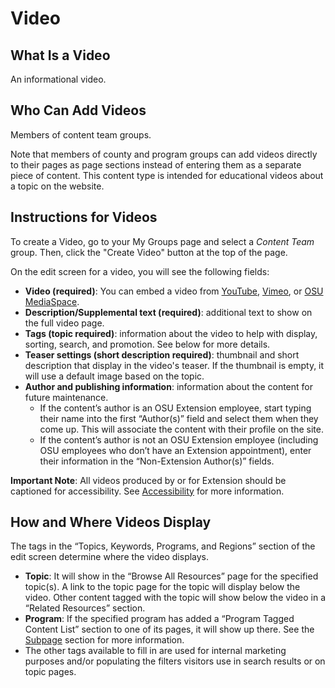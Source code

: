 # Video

## What Is a Video

An informational video.

## Who Can Add Videos

Members of content team groups.

Note that members of county and program groups can add videos directly to their pages as page sections instead of entering them as a separate piece of content. This content type is intended for educational videos about a topic on the website.

## Instructions for Videos

To create a Video, go to your My Groups page and select a *Content Team* group. Then, click the "Create Video" button at the top of the page.

On the edit screen for a video, you will see the following fields:

  - **Video (required)**: You can embed a video from [YouTube](https://www.youtube.com/), [Vimeo](https://vimeo.com/), or [OSU MediaSpace](https://media.oregonstate.edu/).
  - **Description/Supplemental text (required)**: additional text to show on the full video page.
  - **Tags (topic required)**: information about the video to help with display, sorting, search, and promotion. See below for more details.
  - **Teaser settings (short description required)**: thumbnail and short description that display in the video's teaser. If the thumbnail is empty, it will use a default image based on the topic.
  - **Author and publishing information**: information about the content for future maintenance.
    - If the content’s author is an OSU Extension employee, start typing their name into the first “Author(s)” field and select them when they come up. This will associate the content with their profile on the site.
    - If the content’s author is not an OSU Extension employee (including OSU employees who don’t have an Extension appointment), enter their information in the “Non-Extension Author(s)” fields.

**Important Note**: All videos produced by or for Extension should be captioned for accessibility. See [Accessibility](../content-requirements.md#accessibility) for more information.

## How and Where Videos Display

The tags in the “Topics, Keywords, Programs, and Regions” section of the edit screen determine where the video displays.

  - **Topic**: It will show in the “Browse All Resources” page for the specified topic(s). A link to the topic page for the topic will display below the video. Other content tagged with the topic will show below the video in a “Related Resources” section.
  - **Program**: If the specified program has added a “Program Tagged Content List” section to one of its pages, it will show up there. See the [Subpage](../content-types/subpage.md) section for more information.
  - The other tags available to fill in are used for internal marketing purposes and/or populating the filters visitors use in search results or on topic pages.
